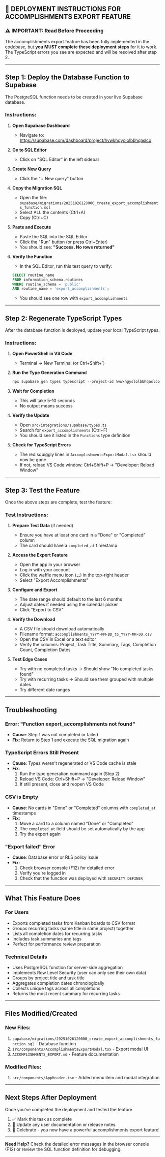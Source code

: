 ## 🚀 DEPLOYMENT INSTRUCTIONS FOR ACCOMPLISHMENTS EXPORT FEATURE

### ⚠️ IMPORTANT: Read Before Proceeding

The accomplishments export feature has been fully implemented in the codebase, but **you MUST complete these deployment steps** for it to work. The TypeScript errors you see are expected and will be resolved after step 2.

---

## Step 1: Deploy the Database Function to Supabase

The PostgreSQL function needs to be created in your live Supabase database.

### Instructions:

1. **Open Supabase Dashboard**
   - Navigate to: https://supabase.com/dashboard/project/hvwkhgyololbbhqaslco

2. **Go to SQL Editor**
   - Click on "SQL Editor" in the left sidebar

3. **Create New Query**
   - Click the "+ New query" button

4. **Copy the Migration SQL**
   - Open the file: `supabase/migrations/20251026120000_create_export_accomplishments_function.sql`
   - Select ALL the contents (Ctrl+A)
   - Copy (Ctrl+C)

5. **Paste and Execute**
   - Paste the SQL into the SQL Editor
   - Click the "Run" button (or press Ctrl+Enter)
   - You should see: **"Success. No rows returned"**

6. **Verify the Function**
   - In the SQL Editor, run this test query to verify:
   ```sql
   SELECT routine_name 
   FROM information_schema.routines 
   WHERE routine_schema = 'public' 
   AND routine_name = 'export_accomplishments';
   ```
   - You should see one row with `export_accomplishments`

---

## Step 2: Regenerate TypeScript Types

After the database function is deployed, update your local TypeScript types.

### Instructions:

1. **Open PowerShell in VS Code**
   - Terminal → New Terminal (or Ctrl+Shift+`)

2. **Run the Type Generation Command**
   ```powershell
   npx supabase gen types typescript --project-id hvwkhgyololbbhqaslco > src/integrations/supabase/types.ts
   ```

3. **Wait for Completion**
   - This will take 5-10 seconds
   - No output means success

4. **Verify the Update**
   - Open `src/integrations/supabase/types.ts`
   - Search for `export_accomplishments` (Ctrl+F)
   - You should see it listed in the `Functions` type definition

5. **Check for TypeScript Errors**
   - The red squiggly lines in `AccomplishmentsExportModal.tsx` should now be gone
   - If not, reload VS Code window: Ctrl+Shift+P → "Developer: Reload Window"

---

## Step 3: Test the Feature

Once the above steps are complete, test the feature:

### Test Instructions:

1. **Prepare Test Data** (if needed)
   - Ensure you have at least one card in a "Done" or "Completed" column
   - The card should have a `completed_at` timestamp

2. **Access the Export Feature**
   - Open the app in your browser
   - Log in with your account
   - Click the waffle menu icon (⚏) in the top-right header
   - Select "Export Accomplishments"

3. **Configure and Export**
   - The date range should default to the last 6 months
   - Adjust dates if needed using the calendar picker
   - Click "Export to CSV"

4. **Verify the Download**
   - A CSV file should download automatically
   - Filename format: `accomplishments_YYYY-MM-DD_to_YYYY-MM-DD.csv`
   - Open the CSV in Excel or a text editor
   - Verify the columns: Project, Task Title, Summary, Tags, Completion Count, Completion Dates

5. **Test Edge Cases**
   - Try with no completed tasks → Should show "No completed tasks found"
   - Try with recurring tasks → Should see them grouped with multiple dates
   - Try different date ranges

---

## Troubleshooting

### Error: "Function export_accomplishments not found"
- **Cause**: Step 1 was not completed or failed
- **Fix**: Return to Step 1 and execute the SQL migration again

### TypeScript Errors Still Present
- **Cause**: Types weren't regenerated or VS Code cache is stale
- **Fix**: 
  1. Run the type generation command again (Step 2)
  2. Reload VS Code: Ctrl+Shift+P → "Developer: Reload Window"
  3. If still present, close and reopen VS Code

### CSV is Empty
- **Cause**: No cards in "Done" or "Completed" columns with `completed_at` timestamps
- **Fix**: 
  1. Move a card to a column named "Done" or "Completed"
  2. The `completed_at` field should be set automatically by the app
  3. Try the export again

### "Export failed" Error
- **Cause**: Database error or RLS policy issue
- **Fix**: 
  1. Check browser console (F12) for detailed error
  2. Verify you're logged in
  3. Check that the function was deployed with `SECURITY DEFINER`

---

## What This Feature Does

### For Users
- Exports completed tasks from Kanban boards to CSV format
- Groups recurring tasks (same title in same project) together
- Lists all completion dates for recurring tasks
- Includes task summaries and tags
- Perfect for performance review preparation

### Technical Details
- Uses PostgreSQL function for server-side aggregation
- Implements Row Level Security (user can only see their own data)
- Groups by project title and task title
- Aggregates completion dates chronologically
- Collects unique tags across all completions
- Returns the most recent summary for recurring tasks

---

## Files Modified/Created

### New Files:
1. `supabase/migrations/20251026120000_create_export_accomplishments_function.sql` - Database function
2. `src/components/AccomplishmentsExportModal.tsx` - Export modal UI
3. `ACCOMPLISHMENTS_EXPORT.md` - Feature documentation

### Modified Files:
1. `src/components/AppHeader.tsx` - Added menu item and modal integration

---

## Next Steps After Deployment

Once you've completed the deployment and tested the feature:

1. ✅ Mark this task as complete
2. 📝 Update any user documentation or release notes
3. 🎉 Celebrate - you now have a powerful accomplishments export feature!

---

**Need Help?** Check the detailed error messages in the browser console (F12) or review the SQL function definition for debugging.
